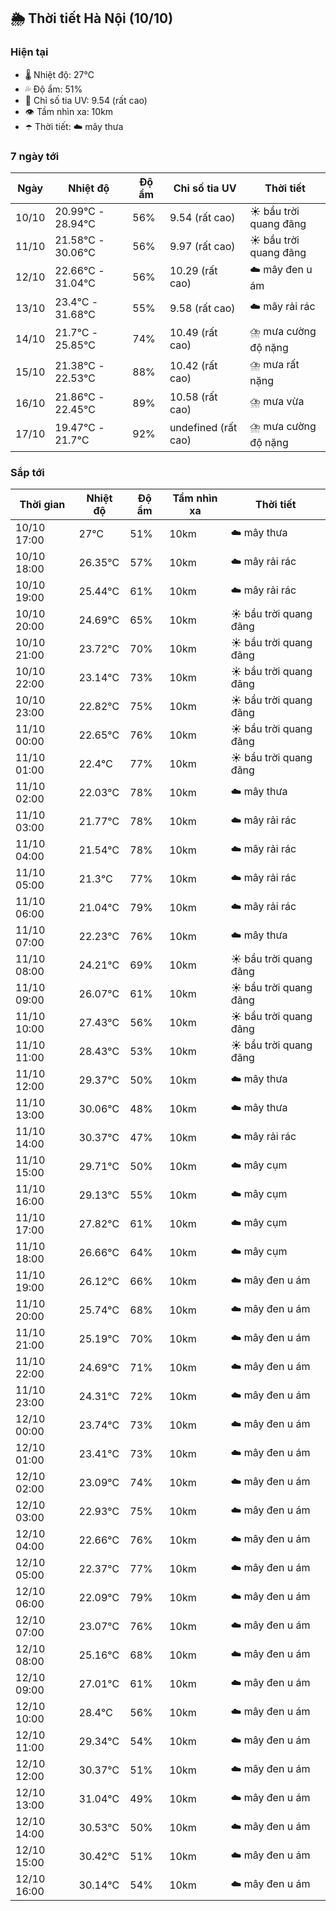 ## 🌦️ Thời tiết Hà Nội (10/10)

### Hiện tại

- 🌡️ Nhiệt độ: 27℃
- 💦 Độ ẩm: 51%
- 🌟 Chỉ số tia UV: 9.54 (rất cao)
- 👁️ Tầm nhìn xa: 10km
- ☂️ Thời tiết: ☁️ mây thưa

### 7 ngày tới

| Ngày | Nhiệt độ | Độ ẩm | Chỉ số tia UV | Thời tiết |
| --- | --- | --- | --- | --- |
| 10/10 | 20.99℃ - 28.94℃ | 56% | 9.54 (rất cao) | ☀️ bầu trời quang đãng |
| 11/10 | 21.58℃ - 30.06℃ | 56% | 9.97 (rất cao) | ☀️ bầu trời quang đãng |
| 12/10 | 22.66℃ - 31.04℃ | 56% | 10.29 (rất cao) | ☁️ mây đen u ám |
| 13/10 | 23.4℃ - 31.68℃ | 55% | 9.58 (rất cao) | ☁️ mây rải rác |
| 14/10 | 21.7℃ - 25.85℃ | 74% | 10.49 (rất cao) | ⛈️ mưa cường độ nặng |
| 15/10 | 21.38℃ - 22.53℃ | 88% | 10.42 (rất cao) | ⛈️ mưa rất nặng |
| 16/10 | 21.86℃ - 22.45℃ | 89% | 10.58 (rất cao) | ⛈️ mưa vừa |
| 17/10 | 19.47℃ - 21.7℃ | 92% | undefined (rất cao) | ⛈️ mưa cường độ nặng |

### Sắp tới

| Thời gian | Nhiệt độ | Độ ẩm | Tầm nhìn xa | Thời tiết |
| --- | --- | --- | --- | --- |
| 10/10 17:00 | 27℃ | 51% | 10km | ☁️ mây thưa |
| 10/10 18:00 | 26.35℃ | 57% | 10km | ☁️ mây rải rác |
| 10/10 19:00 | 25.44℃ | 61% | 10km | ☁️ mây rải rác |
| 10/10 20:00 | 24.69℃ | 65% | 10km | ☀️ bầu trời quang đãng |
| 10/10 21:00 | 23.72℃ | 70% | 10km | ☀️ bầu trời quang đãng |
| 10/10 22:00 | 23.14℃ | 73% | 10km | ☀️ bầu trời quang đãng |
| 10/10 23:00 | 22.82℃ | 75% | 10km | ☀️ bầu trời quang đãng |
| 11/10 00:00 | 22.65℃ | 76% | 10km | ☀️ bầu trời quang đãng |
| 11/10 01:00 | 22.4℃ | 77% | 10km | ☀️ bầu trời quang đãng |
| 11/10 02:00 | 22.03℃ | 78% | 10km | ☁️ mây thưa |
| 11/10 03:00 | 21.77℃ | 78% | 10km | ☁️ mây rải rác |
| 11/10 04:00 | 21.54℃ | 78% | 10km | ☁️ mây rải rác |
| 11/10 05:00 | 21.3℃ | 77% | 10km | ☁️ mây rải rác |
| 11/10 06:00 | 21.04℃ | 79% | 10km | ☁️ mây rải rác |
| 11/10 07:00 | 22.23℃ | 76% | 10km | ☁️ mây thưa |
| 11/10 08:00 | 24.21℃ | 69% | 10km | ☀️ bầu trời quang đãng |
| 11/10 09:00 | 26.07℃ | 61% | 10km | ☀️ bầu trời quang đãng |
| 11/10 10:00 | 27.43℃ | 56% | 10km | ☀️ bầu trời quang đãng |
| 11/10 11:00 | 28.43℃ | 53% | 10km | ☀️ bầu trời quang đãng |
| 11/10 12:00 | 29.37℃ | 50% | 10km | ☁️ mây thưa |
| 11/10 13:00 | 30.06℃ | 48% | 10km | ☁️ mây thưa |
| 11/10 14:00 | 30.37℃ | 47% | 10km | ☁️ mây rải rác |
| 11/10 15:00 | 29.71℃ | 50% | 10km | ☁️ mây cụm |
| 11/10 16:00 | 29.13℃ | 55% | 10km | ☁️ mây cụm |
| 11/10 17:00 | 27.82℃ | 61% | 10km | ☁️ mây cụm |
| 11/10 18:00 | 26.66℃ | 64% | 10km | ☁️ mây cụm |
| 11/10 19:00 | 26.12℃ | 66% | 10km | ☁️ mây đen u ám |
| 11/10 20:00 | 25.74℃ | 68% | 10km | ☁️ mây đen u ám |
| 11/10 21:00 | 25.19℃ | 70% | 10km | ☁️ mây đen u ám |
| 11/10 22:00 | 24.69℃ | 71% | 10km | ☁️ mây đen u ám |
| 11/10 23:00 | 24.31℃ | 72% | 10km | ☁️ mây đen u ám |
| 12/10 00:00 | 23.74℃ | 73% | 10km | ☁️ mây đen u ám |
| 12/10 01:00 | 23.41℃ | 73% | 10km | ☁️ mây đen u ám |
| 12/10 02:00 | 23.09℃ | 74% | 10km | ☁️ mây đen u ám |
| 12/10 03:00 | 22.93℃ | 75% | 10km | ☁️ mây đen u ám |
| 12/10 04:00 | 22.66℃ | 76% | 10km | ☁️ mây đen u ám |
| 12/10 05:00 | 22.37℃ | 77% | 10km | ☁️ mây đen u ám |
| 12/10 06:00 | 22.09℃ | 79% | 10km | ☁️ mây đen u ám |
| 12/10 07:00 | 23.07℃ | 76% | 10km | ☁️ mây đen u ám |
| 12/10 08:00 | 25.16℃ | 68% | 10km | ☁️ mây đen u ám |
| 12/10 09:00 | 27.01℃ | 61% | 10km | ☁️ mây đen u ám |
| 12/10 10:00 | 28.4℃ | 56% | 10km | ☁️ mây đen u ám |
| 12/10 11:00 | 29.34℃ | 54% | 10km | ☁️ mây đen u ám |
| 12/10 12:00 | 30.37℃ | 51% | 10km | ☁️ mây đen u ám |
| 12/10 13:00 | 31.04℃ | 49% | 10km | ☁️ mây đen u ám |
| 12/10 14:00 | 30.53℃ | 50% | 10km | ☁️ mây đen u ám |
| 12/10 15:00 | 30.42℃ | 51% | 10km | ☁️ mây đen u ám |
| 12/10 16:00 | 30.14℃ | 54% | 10km | ☁️ mây đen u ám |
